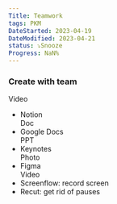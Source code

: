 ```yaml
---
Title: Teamwork
tags: PKM
DateStarted: 2023-04-19
DateModified: 2023-04-21
status: ⤵️Snooze
Progress: NaN%
---
```


### Create with team

Video

- Notion  
  Doc
- Google Docs  
  PPT
- Keynotes  
  Photo
- Figma  
  Video
- Screenflow: record screen
- Recut: get rid of pauses
